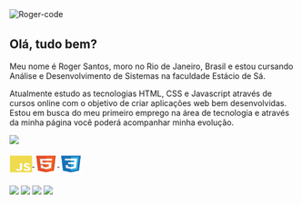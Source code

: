 
  <div style="display: inline-block">
    <img align="right" alt="Roger-code" width="200em" src="https://i.imgur.com/MvMxQ1a.gif">
  </div>
  
  ## Olá, tudo bem?
  
  Meu nome é Roger Santos, moro no Rio de Janeiro, Brasil e estou cursando Análise e Desenvolvimento de Sistemas na faculdade Estácio de Sá.

  Atualmente estudo as tecnologias HTML, CSS e Javascript através de cursos online com o objetivo de criar aplicações web bem desenvolvidas. Estou em busca do meu primeiro emprego na área de tecnologia e através da minha página você poderá acompanhar minha evolução.

<div>
  <a href="https://github.com/santos2408">
  <img height="150em" src="https://github-readme-stats.vercel.app/api?username=santos2408&show_icons=true&theme=tokyonight&include_all_commits=true&count_private=true"/>
</div>

<div style="display: inline_block"><br>
  <img align="center" alt="Roger-Js" height="30" width="40" src="https://raw.githubusercontent.com/devicons/devicon/master/icons/javascript/javascript-plain.svg">
  <img align="center" alt="Roger-HTML" height="30" width="40" src="https://raw.githubusercontent.com/devicons/devicon/master/icons/html5/html5-original.svg">
  <img align="center" alt="Roger-CSS" height="30" width="40" src="https://raw.githubusercontent.com/devicons/devicon/master/icons/css3/css3-original.svg">
</div>
  
  ###
  
<div>
  <a href="https://instagram.com/rogersanttoss" target="_blank"><img src="https://img.shields.io/badge/-Instagram-%23E4405F?style=for-the-badge&logo=instagram&logoColor=white" target="_blank"></a>
 <a href="" target="_blank"><img src="https://img.shields.io/badge/Discord-7289DA?style=for-the-badge&logo=discord&logoColor=white" target="_blank"></a> 
  <a href = "mailto:roger.santos36@gmail.com"><img src="https://img.shields.io/badge/-Gmail-%23333?style=for-the-badge&logo=gmail&logoColor=white" target="_blank"></a>
  <a href="https://www.linkedin.com/in/roger-santos-77a84810b/" target="_blank"><img src="https://img.shields.io/badge/-LinkedIn-%230077B5?style=for-the-badge&logo=linkedin&logoColor=white" target="_blank"></a>    
</div>
